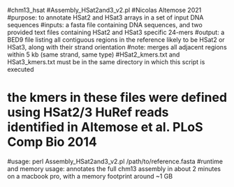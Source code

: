 #chm13_hsat
#Assembly_HSat2and3_v2.pl
#Nicolas Altemose 2021
#purpose: to annotate HSat2 and HSat3 arrays in a set of input DNA sequences
#inputs: a fasta file containing DNA sequences, and two provided text files containing HSat2 and HSat3 specific 24-mers
#output: a BED9 file listing all contiguous regions in the reference likely to be HSat2 or HSat3, along with their strand orientation
#note: merges all adjacent regions within 5 kb (same strand, same type)
#HSat2_kmers.txt and HSat3_kmers.txt must be in the same directory in which this script is executed
#      the kmers in these files were defined using HSat2/3 HuRef reads identified in Altemose et al. PLoS Comp Bio 2014
#usage: perl Assembly_HSat2and3_v2.pl /path/to/reference.fasta
#runtime and memory usage: annotates the full chm13 assembly in about 2 minutes on a macbook pro, with a memory footprint around ~1 GB
